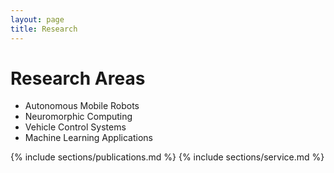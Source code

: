 ```yaml
---
layout: page
title: Research
---
```


# Research Areas

- Autonomous Mobile Robots
- Neuromorphic Computing
- Vehicle Control Systems
- Machine Learning Applications

{% include sections/publications.md %}
{% include sections/service.md %}
